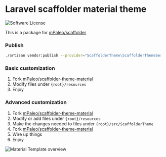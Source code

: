 # Laravel scaffolder material theme
[![Software License](https://img.shields.io/badge/license-MIT-blue.svg?style=flat-square)](LICENSE)

This is a package for [mPaleo/scaffolder](https://github.com/mPaleo/scaffolder)

### Publish
```bash
./artisan vendor:publish --provider="ScaffolderTheme\ScaffolderThemeServiceProvider" --force
````

### Basic customization
1. Fork [mPaleo/scaffolder-theme-material](https://github.com/mPaleo/scaffolder-theme-material)
2. Modify files under `{root}/resources`
3. Enjoy

### Advanced customization
1. Fork [mPaleo/scaffolder-theme-material](https://github.com/mPaleo/scaffolder-theme-material)
2. Modify or add files under `{root}/resources`
3. Make the changes needed to files under `{root}/src/ScaffolderTheme`
4. Fork [mPaleo/scaffolder-theme-material](https://github.com/mPaleo/scaffolder)
5. Wire up things
6. Enjoy

![Material Template overview](https://cloud.githubusercontent.com/assets/5132565/11137273/e94a445a-8994-11e5-9d61-a5488a6fb01f.png)
